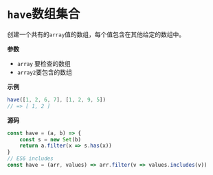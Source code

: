 # `have`数组集合

创建一个共有的`array`值的数组，每个值包含在其他给定的数组中。

**参数**

-   `array` 要检查的数组
-   `array2`要包含的数组

**示例**

```js
have([1, 2, 6, 7], [1, 2, 9, 5])
// => [ 1, 2 ]
```

**源码**

```js
const have = (a, b) => {
    const s = new Set(b)
    return a.filter(x => s.has(x))
}
// ES6 includes
const have = (arr, values) => arr.filter(v => values.includes(v))
```